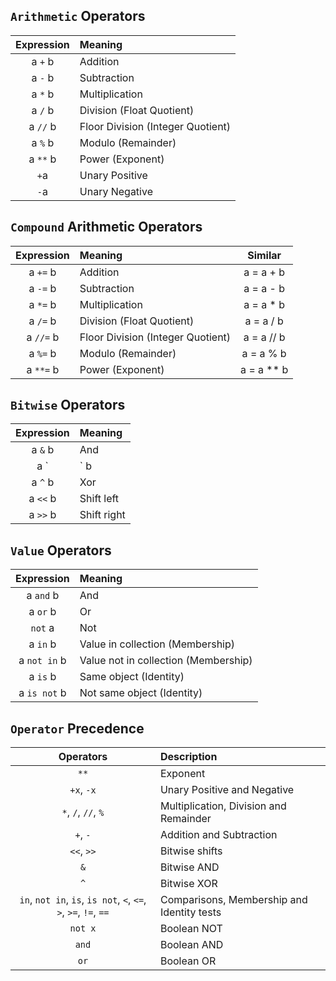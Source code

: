 ## `Arithmetic` Operators

Expression | Meaning 
:---: | :---
a `+` b | Addition
a `-` b | Subtraction
a `*` b | Multiplication
a `/` b | Division (Float Quotient)
a `//` b | Floor Division (Integer Quotient)
a `%` b | Modulo (Remainder)
a `**` b | Power (Exponent)
`+`a | Unary Positive
`-`a | Unary Negative

## `Compound` Arithmetic Operators
Expression | Meaning | Similar
:---: | :--- | :---:
a `+=` b | Addition | a = a + b
a `-=` b | Subtraction | a = a - b 
a `*=` b | Multiplication | a = a * b
a `/=` b | Division (Float Quotient) | a = a / b
a `//=` b | Floor Division (Integer Quotient) | a = a // b
a `%=` b | Modulo (Remainder) | a = a % b
a `**=` b | Power (Exponent) | a = a ** b

## `Bitwise` Operators

Expression | Meaning 
:---: | :---
a `&` b | And
a `|` b | Or
a `^` b | Xor
a `<<` b | Shift left
a `>>` b | Shift right

## `Value` Operators

Expression | Meaning 
:---: | :---
a `and` b | And
a `or` b | Or
`not` a | Not
a `in` b | Value in collection (Membership)
a `not in` b | Value not in collection (Membership)
a `is` b | Same object (Identity)
a `is not` b | Not same object (Identity)

## `Operator` Precedence

Operators | Description
:---: | :---
`**` | Exponent
`+x`, `-x` | Unary Positive and Negative
`*`, `/`, `//`, `%` | Multiplication, Division and Remainder
`+`, `-` | Addition and Subtraction
`<<`, `>>` | Bitwise shifts
`&` | Bitwise AND 
`^` | Bitwise XOR
`in`, `not in`, `is`, `is not`, `<`, `<=`, `>`, `>=`, `!=`, `==` | Comparisons, Membership and Identity tests
`not x` | Boolean NOT
`and` | Boolean AND
`or` | Boolean OR





